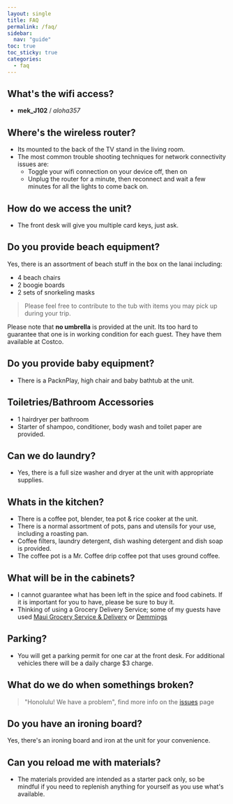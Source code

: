 ```yaml
---
layout: single
title: FAQ
permalink: /faq/
sidebar:
  nav: "guide"
toc: true
toc_sticky: true
categories:
  - faq
---
```

## What's the wifi access?
* __mek_J102__ / _aloha357_

## Where's the wireless router?
* Its mounted to the back of the TV stand in the living room.
* The most common trouble shooting techniques for network connectivity issues are:
  * Toggle your wifi connection on your device off, then on
  * Unplug the router for a minute, then reconnect and wait a few minutes for all the lights to come back on.

## How do we access the unit?
* The front desk will give you multiple card keys, just ask.

## Do you provide beach equipment?
Yes, there is an assortment of beach stuff in the box on the lanai including:
* 4 beach chairs
* 2 boogie boards
* 2 sets of snorkeling masks

> Please feel free to contribute to the tub with items you may pick up during your trip.

Please note that __no umbrella__ is provided at the unit. Its too hard to guarantee that one is in working condition for each guest. They have them available at Costco.

## Do you provide baby equipment?
* There is a PacknPlay, high chair and baby bathtub at the unit.

## Toiletries/Bathroom Accessories
* 1 hairdryer per bathroom
* Starter of shampoo, conditioner, body wash and toilet paper are provided.

## Can we do laundry?
* Yes, there is a full size washer and dryer at the unit with appropriate supplies.

## Whats in the kitchen?
* There is a coffee pot, blender, tea pot & rice cooker at the unit.
* There is a normal assortment of pots, pans and utensils for your use, including a roasting pan.
* Coffee filters, laundry detergent, dish washing detergent and dish soap is provided.
* The coffee pot is a Mr. Coffee drip coffee pot that uses ground coffee.

## What will be in the cabinets?
* I cannot guarantee what has been left in the spice and food cabinets.  If it is important for you to have, please be sure to buy it.
* Thinking of using a Grocery Delivery Service; some of my guests have used [Maui Grocery Service & Delivery](https://www.mauigroceryservice.com/) or [Demmings](https://www.demmingsdelivery.com/)

## Parking?
* You will get a parking permit for one car at the front desk. For additional vehicles there will be a daily charge $3 charge.

## What do we do when somethings broken?
>  "Honolulu! We have a problem", find more info on the [issues](/issues) page

## Do you have an ironing board?
Yes, there's an ironing board and iron at the unit for your convenience.

## Can you reload me with materials?
* The materials provided are intended as a starter pack only, so be mindful if you need to replenish anything for yourself as you use what's available.
